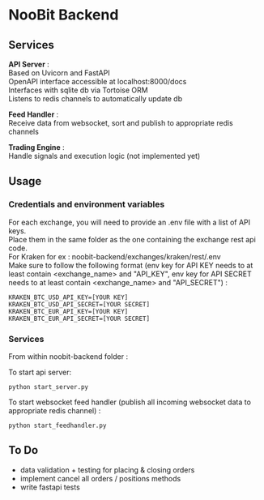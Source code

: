 # NooBit Backend

## Services 

**API Server** :   
Based on Uvicorn and FastAPI  
OpenAPI interface accessible at localhost:8000/docs  
Interfaces with sqlite db via Tortoise ORM  
Listens to redis channels to automatically update db  


**Feed Handler** :  
Receive data from websocket, sort and publish to appropriate redis channels


**Trading Engine** :  
Handle signals and execution logic (not implemented yet)


## Usage

### Credentials and environment variables

For each exchange, you will need to provide an .env file with a list of API keys.  
Place them in the same folder as the one containing the exchange rest api code.  
For Kraken for ex : noobit-backend/exchanges/kraken/rest/.env  
Make sure to follow the following format (env key for API KEY needs to at least contain <exchange_name> and "API_KEY",
env key for API SECRET needs to at least contain <exchange_name> and "API_SECRET") :
```
KRAKEN_BTC_USD_API_KEY=[YOUR KEY]
KRAKEN_BTC_USD_API_SECRET=[YOUR SECRET]
KRAKEN_BTC_EUR_API_KEY=[YOUR KEY]
KRAKEN_BTC_EUR_API_SECRET=[YOUR SECRET]
```

### Services

From within noobit-backend folder :

To start api server:
```
python start_server.py
```

To start websocket feed handler (publish all incoming websocket data to appropriate redis channel) :
```
python start_feedhandler.py
```


## To Do

- data validation + testing for placing & closing orders
- implement cancel all orders / positions methods
- write fastapi tests



